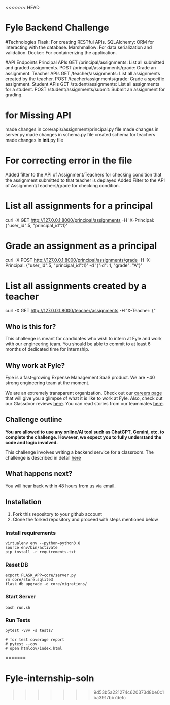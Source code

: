 <<<<<<< HEAD
# Fyle Backend Challenge





#Technologies 
Flask: For creating RESTful APIs.
SQLAlchemy: ORM for interacting with the database.
Marshmallow: For data serialization and validation.
Docker: For containerizing the application.

#API Endpoints
Principal APIs
GET /principal/assignments: List all submitted and graded assignments.
POST /principal/assignments/grade: Grade an assignment.
Teacher APIs
GET /teacher/assignments: List all assignments created by the teacher.
POST /teacher/assignments/grade: Grade a specific assignment.
Student APIs
GET /student/assignments: List all assignments for a student.
POST /student/assignments/submit: Submit an assignment for grading.

# for Missing API
made changes in core/apis/assignment/principal.py file 
made changes in server.py 
made changes in schema.py file created schema for teachers
made changes in __init__.py file


# For correcting error in the file
Added filter to the API of Assignment/Teachers  for checking condition that the assignment submitted to that teacher is deplayed
Added Filter to the API of Assignment/Teachers/grade for checking condition.






# List all assignments for a principal
curl -X GET http://127.0.0.1:8000/principal/assignments -H 'X-Principal: {"user_id":5, "principal_id":1}'

# Grade an assignment as a principal
curl -X POST http://127.0.0.1:8000/principal/assignments/grade -H 'X-Principal: {"user_id":5, "principal_id":1}' -d '{"id": 1, "grade": "A"}'

# List all assignments created by a teacher
curl -X GET http://127.0.0.1:8000/teacher/assignments -H 'X-Teacher: {"









## Who is this for?

This challenge is meant for candidates who wish to intern at Fyle and work with our engineering team. You should be able to commit to at least 6 months of dedicated time for internship.

## Why work at Fyle?

Fyle is a fast-growing Expense Management SaaS product. We are ~40 strong engineering team at the moment. 

We are an extremely transparent organization. Check out our [careers page](https://careers.fylehq.com) that will give you a glimpse of what it is like to work at Fyle. Also, check out our Glassdoor reviews [here](https://www.glassdoor.co.in/Reviews/Fyle-Reviews-E1723235.htm). You can read stories from our teammates [here](https://stories.fylehq.com).


## Challenge outline

**You are allowed to use any online/AI tool such as ChatGPT, Gemini, etc. to complete the challenge. However, we expect you to fully understand the code and logic involved.**

This challenge involves writing a backend service for a classroom. The challenge is described in detail [here](./Application.md)


## What happens next?

You will hear back within 48 hours from us via email. 


## Installation

1. Fork this repository to your github account
2. Clone the forked repository and proceed with steps mentioned below

### Install requirements

```
virtualenv env --python=python3.8
source env/bin/activate
pip install -r requirements.txt
```
### Reset DB

```
export FLASK_APP=core/server.py
rm core/store.sqlite3
flask db upgrade -d core/migrations/
```
### Start Server

```
bash run.sh
```
### Run Tests

```
pytest -vvv -s tests/

# for test coverage report
# pytest --cov
# open htmlcov/index.html
```
=======
# Fyle-internship-soln
>>>>>>> 9d53b5a221274c620373d8be0c1ba3917bb7defc
